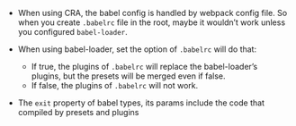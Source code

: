 - When using CRA, the babel config is handled by webpack config file. 
So when you create `.babelrc` file in the root, maybe it wouldn’t work unless you configured `babel-loader`.

- When using babel-loader, set the option of `.babelrc` will do that:
    - If true, the plugins of `.babelrc` will replace the babel-loader’s plugins, but the presets will be merged even if false.
    - If false, the plugins of `.babelrc` will not work.
    
- The `exit` property of babel types, its params include the code that compiled by presets and plugins

